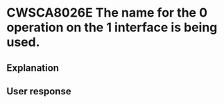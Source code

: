 # CWSCA8026E The name for the 0 operation on the 1 interface is being used.

## Explanation

## User response